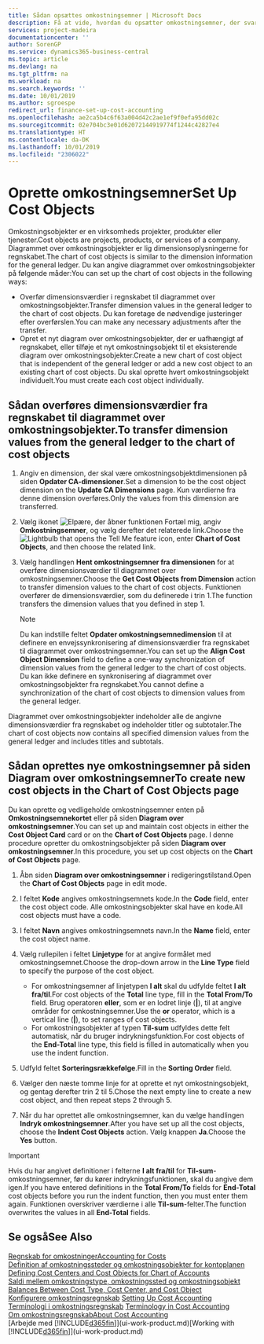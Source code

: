 ```yaml
---
title: Sådan opsættes omkostningsemner | Microsoft Docs
description: Få at vide, hvordan du opsætter omkostningsemner, der svarer til dimensioner i finansregnskabet.
services: project-madeira
documentationcenter: ''
author: SorenGP
ms.service: dynamics365-business-central
ms.topic: article
ms.devlang: na
ms.tgt_pltfrm: na
ms.workload: na
ms.search.keywords: ''
ms.date: 10/01/2019
ms.author: sgroespe
redirect_url: finance-set-up-cost-accounting
ms.openlocfilehash: ae2ca5b4c6f63a004d42c2ae1ef9f0efa95dd02c
ms.sourcegitcommit: 02e704bc3e01d62072144919774f1244c42827e4
ms.translationtype: HT
ms.contentlocale: da-DK
ms.lasthandoff: 10/01/2019
ms.locfileid: "2306022"
---
```

# <a name="set-up-cost-objects"></a><span data-ttu-id="61fa4-103">Oprette omkostningsemner</span><span class="sxs-lookup"><span data-stu-id="61fa4-103">Set Up Cost Objects</span></span>
<span data-ttu-id="61fa4-104">Omkostningsobjekter er en virksomheds projekter, produkter eller tjenester.</span><span class="sxs-lookup"><span data-stu-id="61fa4-104">Cost objects are projects, products, or services of a company.</span></span> <span data-ttu-id="61fa4-105">Diagrammet over omkostningsobjekter er lig dimensionsoplysningerne for regnskabet.</span><span class="sxs-lookup"><span data-stu-id="61fa4-105">The chart of cost objects is similar to the dimension information for the general ledger.</span></span> <span data-ttu-id="61fa4-106">Du kan angive diagrammet over omkostningsobjekter på følgende måder:</span><span class="sxs-lookup"><span data-stu-id="61fa4-106">You can set up the chart of cost objects in the following ways:</span></span>  

* <span data-ttu-id="61fa4-107">Overfør dimensionsværdier i regnskabet til diagrammet over omkostningsobjekter.</span><span class="sxs-lookup"><span data-stu-id="61fa4-107">Transfer dimension values in the general ledger to the chart of cost objects.</span></span> <span data-ttu-id="61fa4-108">Du kan foretage de nødvendige justeringer efter overførslen.</span><span class="sxs-lookup"><span data-stu-id="61fa4-108">You can make any necessary adjustments after the transfer.</span></span>  
* <span data-ttu-id="61fa4-109">Opret et nyt diagram over omkostningsobjekter, der er uafhængigt af regnskabet, eller tilføje et nyt omkostningsobjekt til et eksisterende diagram over omkostningsobjekter.</span><span class="sxs-lookup"><span data-stu-id="61fa4-109">Create a new chart of cost object that is independent of the general ledger or add a new cost object to an existing chart of cost objects.</span></span> <span data-ttu-id="61fa4-110">Du skal oprette hvert omkostningsobjekt individuelt.</span><span class="sxs-lookup"><span data-stu-id="61fa4-110">You must create each cost object individually.</span></span>  

## <a name="to-transfer-dimension-values-from-the-general-ledger-to-the-chart-of-cost-objects"></a><span data-ttu-id="61fa4-111">Sådan overføres dimensionsværdier fra regnskabet til diagrammet over omkostningsobjekter.</span><span class="sxs-lookup"><span data-stu-id="61fa4-111">To transfer dimension values from the general ledger to the chart of cost objects</span></span>  
1.  <span data-ttu-id="61fa4-112">Angiv en dimension, der skal være omkostningsobjektdimensionen på siden **Opdater CA-dimensioner**.</span><span class="sxs-lookup"><span data-stu-id="61fa4-112">Set a dimension to be the cost object dimension on the **Update CA Dimensions** page.</span></span> <span data-ttu-id="61fa4-113">Kun værdierne fra denne dimension overføres.</span><span class="sxs-lookup"><span data-stu-id="61fa4-113">Only the values from this dimension are transferred.</span></span>  
2.  <span data-ttu-id="61fa4-114">Vælg ikonet ![Elpære, der åbner funktionen Fortæl mig](media/ui-search/search_small.png "Fortæl mig, hvad du vil foretage dig"), angiv **Omkostningsemner**, og vælg derefter det relaterede link.</span><span class="sxs-lookup"><span data-stu-id="61fa4-114">Choose the ![Lightbulb that opens the Tell Me feature](media/ui-search/search_small.png "Tell me what you want to do") icon, enter **Chart of Cost Objects**, and then choose the related link.</span></span>  
3.  <span data-ttu-id="61fa4-115">Vælg handlingen **Hent omkostningsemner fra dimensionen** for at overføre dimensionsværdier til diagrammet over omkostningsemner.</span><span class="sxs-lookup"><span data-stu-id="61fa4-115">Choose the **Get Cost Objects from Dimension** action to transfer dimension values to the chart of cost objects.</span></span> <span data-ttu-id="61fa4-116">Funktionen overfører de dimensionsværdier, som du definerede i trin 1.</span><span class="sxs-lookup"><span data-stu-id="61fa4-116">The function transfers the dimension values that you defined in step 1.</span></span>  

    > [!NOTE]  
    >  <span data-ttu-id="61fa4-117">Du kan indstille feltet **Opdater omkostningsemnedimension** til at definere en envejssynkronisering af dimensionsværdier fra regnskabet til diagrammet over omkostningsemner.</span><span class="sxs-lookup"><span data-stu-id="61fa4-117">You can set up the **Align Cost Object Dimension**  field to define a one-way synchronization of dimension values from the general ledger to the chart of cost objects.</span></span> <span data-ttu-id="61fa4-118">Du kan ikke definere en synkronisering af diagrammet over omkostningsobjekter fra regnskabet.</span><span class="sxs-lookup"><span data-stu-id="61fa4-118">You cannot define a synchronization of the chart of cost objects to dimension values from the general ledger.</span></span>  

<span data-ttu-id="61fa4-119">Diagrammet over omkostningsobjekter indeholder alle de angivne dimensionsværdier fra regnskabet og indeholder titler og subtotaler.</span><span class="sxs-lookup"><span data-stu-id="61fa4-119">The chart of cost objects now contains all specified dimension values from the general ledger and includes titles and subtotals.</span></span>  

## <a name="to-create-new-cost-objects-in-the-chart-of-cost-objects-page"></a><span data-ttu-id="61fa4-120">Sådan oprettes nye omkostningsemner på siden Diagram over omkostningsemner</span><span class="sxs-lookup"><span data-stu-id="61fa4-120">To create new cost objects in the Chart of Cost Objects page</span></span>  
<span data-ttu-id="61fa4-121">Du kan oprette og vedligeholde omkostningsemner enten på **Omkostningsemnekortet** eller på siden **Diagram over omkostningsemner**.</span><span class="sxs-lookup"><span data-stu-id="61fa4-121">You can set up and maintain cost objects in either the **Cost Object Card** card or on the **Chart of Cost Objects** page.</span></span> <span data-ttu-id="61fa4-122">I denne procedure opretter du omkostningsobjekter på siden **Diagram over omkostningsemner**.</span><span class="sxs-lookup"><span data-stu-id="61fa4-122">In this procedure, you set up cost objects on the **Chart of Cost Objects** page.</span></span>  

1.  <span data-ttu-id="61fa4-123">Åbn siden **Diagram over omkostningsemner** i redigeringstilstand.</span><span class="sxs-lookup"><span data-stu-id="61fa4-123">Open the **Chart of Cost Objects** page in edit mode.</span></span>  
2.  <span data-ttu-id="61fa4-124">I feltet **Kode** angives omkostningsemnets kode.</span><span class="sxs-lookup"><span data-stu-id="61fa4-124">In the **Code** field, enter the cost object code.</span></span> <span data-ttu-id="61fa4-125">Alle omkostningsobjekter skal have en kode.</span><span class="sxs-lookup"><span data-stu-id="61fa4-125">All cost objects must have a code.</span></span>  
3.  <span data-ttu-id="61fa4-126">I feltet **Navn** angives omkostningsemnets navn.</span><span class="sxs-lookup"><span data-stu-id="61fa4-126">In the **Name** field, enter the cost object name.</span></span>  
4.  <span data-ttu-id="61fa4-127">Vælg rullepilen i feltet **Linjetype** for at angive formålet med omkostningsemnet.</span><span class="sxs-lookup"><span data-stu-id="61fa4-127">Choose the drop-down arrow in the **Line Type** field to specify the purpose of the cost object.</span></span>  

    * <span data-ttu-id="61fa4-128">For omkostningsemner af linjetypen **I alt** skal du udfylde feltet **I alt fra/til**.</span><span class="sxs-lookup"><span data-stu-id="61fa4-128">For cost objects of the **Total** line type, fill in the **Total From/To** field.</span></span> <span data-ttu-id="61fa4-129">Brug operatoren **eller**, som er en lodret linje (**&#124;**), til at angive områder for omkostningsemner.</span><span class="sxs-lookup"><span data-stu-id="61fa4-129">Use the **or** operator, which is a vertical line (**&#124;**), to set ranges of cost objects.</span></span>  
    * <span data-ttu-id="61fa4-130">For omkostningsobjekter af typen **Til-sum** udfyldes dette felt automatisk, når du bruger indrykningsfunktion.</span><span class="sxs-lookup"><span data-stu-id="61fa4-130">For cost objects of the **End-Total** line type, this field is filled in automatically when you use  the indent function.</span></span>  
5.  <span data-ttu-id="61fa4-131">Udfyld feltet **Sorteringsrækkefølge**.</span><span class="sxs-lookup"><span data-stu-id="61fa4-131">Fill in the **Sorting Order** field.</span></span>  
6.  <span data-ttu-id="61fa4-132">Vælger den næste tomme linje for at oprette et nyt omkostningsobjekt, og gentag derefter trin 2 til 5.</span><span class="sxs-lookup"><span data-stu-id="61fa4-132">Chose the next empty line to create a new cost object, and then repeat steps 2 through 5.</span></span>  
7.  <span data-ttu-id="61fa4-133">Når du har oprettet alle omkostningsemner, kan du vælge handlingen **Indryk omkostningsemner**.</span><span class="sxs-lookup"><span data-stu-id="61fa4-133">After you have set up all the cost objects, choose the **Indent Cost Objects** action.</span></span> <span data-ttu-id="61fa4-134">Vælg knappen **Ja**.</span><span class="sxs-lookup"><span data-stu-id="61fa4-134">Choose the **Yes** button.</span></span>  

> [!IMPORTANT]  
>  <span data-ttu-id="61fa4-135">Hvis du har angivet definitioner i felterne **I alt fra/til** for **Til-sum**-omkostningsemner, før du kører indrykningsfunktionen, skal du angive dem igen.</span><span class="sxs-lookup"><span data-stu-id="61fa4-135">If you have entered definitions in the **Total From/To** fields for **End-Total** cost objects before you run the indent function, then you must enter them again.</span></span> <span data-ttu-id="61fa4-136">Funktionen overskriver værdierne i alle **Til-sum**-felter.</span><span class="sxs-lookup"><span data-stu-id="61fa4-136">The function overwrites the values in all **End-Total** fields.</span></span>  

## <a name="see-also"></a><span data-ttu-id="61fa4-137">Se også</span><span class="sxs-lookup"><span data-stu-id="61fa4-137">See Also</span></span>  
[<span data-ttu-id="61fa4-138">Regnskab for omkostninger</span><span class="sxs-lookup"><span data-stu-id="61fa4-138">Accounting for Costs</span></span>](finance-manage-cost-accounting.md)  
<span data-ttu-id="61fa4-139">[Definition af omkostningssteder og omkostningsobjekter for kontoplanen](finance-defining-cost-centers-and-cost-objects-for-chart-of-accounts.md) </span><span class="sxs-lookup"><span data-stu-id="61fa4-139">[Defining Cost Centers and Cost Objects for Chart of Accounts](finance-defining-cost-centers-and-cost-objects-for-chart-of-accounts.md) </span></span>  
<span data-ttu-id="61fa4-140">[Saldi mellem omkostningstype, omkostningssted og omkostningsobjekt](finance-balances-between-cost-type-cost-center-and-cost-object.md) </span><span class="sxs-lookup"><span data-stu-id="61fa4-140">[Balances Between Cost Type, Cost Center, and Cost Object](finance-balances-between-cost-type-cost-center-and-cost-object.md) </span></span>  
<span data-ttu-id="61fa4-141">[Konfigurere omkostningsregnskab](finance-set-up-cost-accounting.md) </span><span class="sxs-lookup"><span data-stu-id="61fa4-141">[Setting Up Cost Accounting](finance-set-up-cost-accounting.md) </span></span>  
<span data-ttu-id="61fa4-142">[Terminologi i omkostningsregnskab](finance-terminology-in-cost-accounting.md) </span><span class="sxs-lookup"><span data-stu-id="61fa4-142">[Terminology in Cost Accounting](finance-terminology-in-cost-accounting.md) </span></span>  
[<span data-ttu-id="61fa4-143">Om omkostningsregnskab</span><span class="sxs-lookup"><span data-stu-id="61fa4-143">About Cost Accounting</span></span>](finance-about-cost-accounting.md)  
<span data-ttu-id="61fa4-144">[Arbejde med [!INCLUDE[d365fin](includes/d365fin_md.md)]](ui-work-product.md)</span><span class="sxs-lookup"><span data-stu-id="61fa4-144">[Working with [!INCLUDE[d365fin](includes/d365fin_md.md)]](ui-work-product.md)</span></span>
